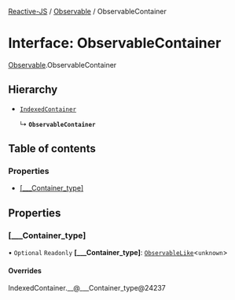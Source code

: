 [Reactive-JS](../README.md) / [Observable](../modules/Observable.md) / ObservableContainer

# Interface: ObservableContainer

[Observable](../modules/Observable.md).ObservableContainer

## Hierarchy

- [`IndexedContainer`](types.IndexedContainer.md)

  ↳ **`ObservableContainer`**

## Table of contents

### Properties

- [[\_\_\_Container\_type]](Observable.ObservableContainer.md#[___container_type])

## Properties

### [\_\_\_Container\_type]

• `Optional` `Readonly` **[\_\_\_Container\_type]**: [`ObservableLike`](../modules/types.md#observablelike)<`unknown`\>

#### Overrides

IndexedContainer.\_\_@\_\_\_Container\_type@24237
